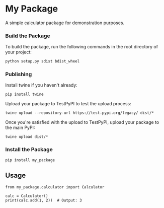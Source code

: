 # My Package

A simple calculator package for demonstration purposes.

### Build the Package

To build the package, run the following commands in the root directory of your project:

```bash
python setup.py sdist bdist_wheel
```

### Publishing
Install twine if you haven't already:
```
pip install twine
```
Upload your package to TestPyPI to test the upload process:
```
twine upload --repository-url https://test.pypi.org/legacy/ dist/*
```
Once you're satisfied with the upload to TestPyPI, upload your package to the main PyPI:
```
twine upload dist/*
```
### Install the Package
```
pip install my_package
```

## Usage
```
from my_package.calculator import Calculator

calc = Calculator()
print(calc.add(1, 2))  # Output: 3
```
